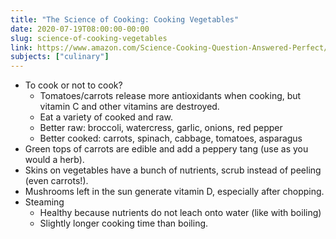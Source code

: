 ```yaml
---
title: "The Science of Cooking: Cooking Vegetables"
date: 2020-07-19T08:00:00-00:00
slug: science-of-cooking-vegetables
link: https://www.amazon.com/Science-Cooking-Question-Answered-Perfect/dp/1465463690
subjects: ["culinary"]
---
```


* To cook or not to cook?
    * Tomatoes/carrots release more antioxidants when cooking, but vitamin C and other vitamins are destroyed.
    * Eat a variety of cooked and raw.
    * Better raw: broccoli, watercress, garlic, onions, red pepper
    * Better cooked: carrots, spinach, cabbage, tomatoes, asparagus
* Green tops of carrots are edible and add a peppery tang (use as you would a herb).
* Skins on vegetables have a bunch of nutrients, scrub instead of peeling (even carrots!).
* Mushrooms left in the sun generate vitamin D, especially after chopping.
* Steaming
    * Healthy because nutrients do not leach onto water (like with boiling)
    * Slightly longer cooking time than boiling.